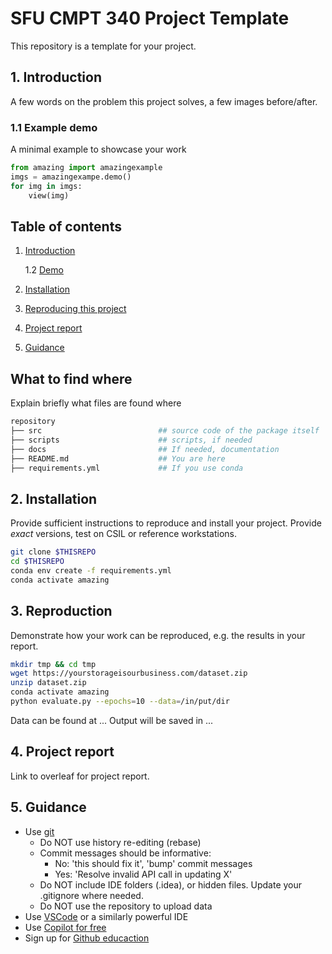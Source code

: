 # SFU CMPT 340 Project Template
This repository is a template for your project. 


<a name="intro"></a>
## 1. Introduction
A few words on the problem this project solves, a few images before/after. 

<a name="demo"></a>
### 1.1 Example demo

A minimal example to showcase your work

```python
from amazing import amazingexample
imgs = amazingexampe.demo()
for img in imgs:
    view(img)
```


## Table of contents
1. [Introduction](#intro)

    1.2 [Demo](#demo)

2. [Installation](#installation)

3. [Reproducing this project](#repro)

4. [Project report](#proj)

5. [Guidance](#guide)


## What to find where

Explain briefly what files are found where

```bash
repository
├── src                          ## source code of the package itself
├── scripts                      ## scripts, if needed
├── docs                         ## If needed, documentation   
├── README.md                    ## You are here
├── requirements.yml             ## If you use conda
```

<a name="installation"></a>

## 2. Installation

Provide sufficient instructions to reproduce and install your project. 
Provide _exact_ versions, test on CSIL or reference workstations.

```bash
git clone $THISREPO
cd $THISREPO
conda env create -f requirements.yml
conda activate amazing
```

<a name="repro"></a>
## 3. Reproduction
Demonstrate how your work can be reproduced, e.g. the results in your report.
```bash
mkdir tmp && cd tmp
wget https://yourstorageisourbusiness.com/dataset.zip
unzip dataset.zip
conda activate amazing
python evaluate.py --epochs=10 --data=/in/put/dir
```
Data can be found at ...
Output will be saved in ...

<a name="project"></a>
## 4. Project report

Link to overleaf for project report.

<a name="guide"></a>
## 5. Guidance

- Use [git](https://git-scm.com/book/en/v2)
    - Do NOT use history re-editing (rebase)
    - Commit messages should be informative:
        - No: 'this should fix it', 'bump' commit messages
        - Yes: 'Resolve invalid API call in updating X'
    - Do NOT include IDE folders (.idea), or hidden files. Update your .gitignore where needed.
    - Do NOT use the repository to upload data
- Use [VSCode](https://code.visualstudio.com/) or a similarly powerful IDE
- Use [Copilot for free](https://dev.to/twizelissa/how-to-enable-github-copilot-for-free-as-student-4kal)
- Sign up for [Github educaction](https://education.github.com/) 
